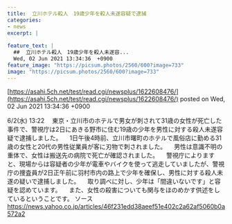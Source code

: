 ```yaml
---
title:  立川ホテル殺人　19歳少年を殺人未遂容疑で逮捕  
categories:
- news
excerpt: |
  
feature_text: |
  ##  立川ホテル殺人　19歳少年を殺人未遂容...
  Wed, 02 Jun 2021 13:34:36  +0900
feature_image: "https://picsum.photos/2560/600?image=733"
image: "https://picsum.photos/2560/600?image=733"
---
```


[https://asahi.5ch.net/test/read.cgi/newsplus/1622608476/](https://asahi.5ch.net/test/read.cgi/newsplus/1622608476/)
posted on Wed, 02 Jun 2021 13:34:36  +0900

<!--more-->

6/2(水) 13:22 　東京・立川市のホテルで男女が刺されて31歳の女性が死亡した事件で、警視庁は2日にあきる野市に住む19歳の少年を男性に対する殺人未遂容疑で逮捕しました。 　1日午後4時前、立川市曙町のホテルで風俗店に勤める31歳の女性と20代の男性従業員が客に刃物で刺されました。 　男性は意識不明の重体で、女性は搬送先の病院で死亡が確認されました。 　警視庁によりますと、現場からは容疑者の少年が電車やバイクを使って逃走していましたが、警視庁の捜査員が2日正午前に羽村市内の路上で少年を確保し、男性に対する殺人未遂の疑いで逮捕しました。 　取り調べに対し、少年は「間違いないです」と容疑を認めています。 　また、女性の殺害についても関与をほのめかす供述をしているということです。 ソース　https://news.yahoo.co.jp/articles/46f231edd38aeef51e402c2a62af5060b0a572a2
